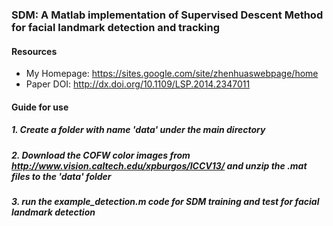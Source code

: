 ### SDM: A Matlab implementation of Supervised Descent Method for facial landmark detection and tracking

#### Resources

* My Homepage: <https://sites.google.com/site/zhenhuaswebpage/home>
* Paper DOI: <http://dx.doi.org/10.1109/LSP.2014.2347011>

#### Guide for use

##### 1. Create a folder with name 'data' under the main directory
##### 2. Download the COFW color images from http://www.vision.caltech.edu/xpburgos/ICCV13/ and unzip the .mat files to the 'data' folder
##### 3. run the example_detection.m code for SDM training and test for facial landmark detection
